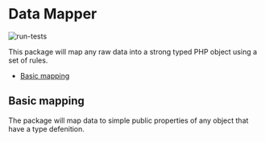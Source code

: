 # Data Mapper
![run-tests](https://github.com/jerodev/data-mapper/workflows/run-tests/badge.svg)

This package will map any raw data into a strong typed PHP object using a set of rules.

- [Basic mapping](#basic-mapping)

## Basic mapping
The package will map data to simple public properties of any object that have a type defenition.
